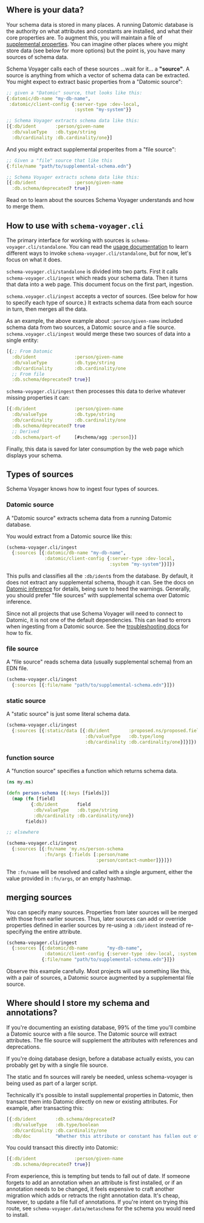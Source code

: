## Where is your data?

Your schema data is stored in many places.
A running Datomic database is the authority on what attributes and constants are installed, and what their core properties are.
To augment this, you will maintain a file of [supplemental properties](/doc/annotation.md).
You can imagine other places where you might store data (see below for more options) but the point is, you have many sources of schema data.

Schema Voyager calls each of these sources ...wait for it... a **"source"**.
A source is anything from which a vector of schema data can be extracted.
You might expect to extract basic properties from a "Datomic source":

```clojure
;; given a "Datomic" source, that looks like this:
{:datomic/db-name "my-db-name",
 :datomic/client-config {:server-type :dev-local,
                         :system "my-system"}}

;; Schema Voyager extracts schema data like this:
[{:db/ident       :person/given-name
  :db/valueType   :db.type/string
  :db/cardinality :db.cardinality/one}]
```

And you might extract supplemental properites from a "file source":

```clojure
;; Given a "file" source that like this
{:file/name "path/to/supplemental-schema.edn"}

;; Schema Voyager extracts schema data like this:
[{:db/ident              :person/given-name
  :db.schema/deprecated? true}]
```

Read on to learn about the sources Schema Voyager understands and how to merge them.

## How to use with `schema-voyager.cli`

The primary interface for working with sources is `schema-voyager.cli/standalone`.
You can read the [usage documentation](/doc/installation-and-usage.md) to learn different ways to invoke `schema-voyager.cli/standalone`, but for now, let's focus on what it does.

`schema-voyager.cli/standalone` is divided into two parts.
First it calls `schema-voyager.cli/ingest` which reads your schema data.
Then it turns that data into a web page.
This document focus on the first part, ingestion.

`schema.voyager.cli/ingest` accepts a vector of sources.
(See below for how to specify each type of source.)
It extracts schema data from each source in turn, then merges all the data.

As an example, the above example about `:person/given-name` included schema data from two sources, a Datomic source and a file source.
`schema.voyager.cli/ingest` would merge these two sources of data into a single entity:

```clojure
[{;; From Datomic
  :db/ident              :person/given-name
  :db/valueType          :db.type/string
  :db/cardinality        :db.cardinality/one
  ;; From file
  :db.schema/deprecated? true}]
```

`schema-voyager.cli/ingest` then processes this data to derive whatever missing properties it can:

```clojure
[{:db/ident              :person/given-name
  :db/valueType          :db.type/string
  :db/cardinality        :db.cardinality/one
  :db.schema/deprecated? true
  ;; Derived
  :db.schema/part-of     [#schema/agg :person]}]
```

Finally, this data is saved for later consumption by the web page which displays your schema.

## Types of sources

Schema Voyager knows how to ingest four types of sources.

### Datomic source

A "Datomic source" extracts schema data from a running Datomic database.

You would extract from a Datomic source like this:
```clojure
(schema-voyager.cli/ingest
  {:sources [{:datomic/db-name "my-db-name",
              :datomic/client-config {:server-type :dev-local,
                                      :system "my-system"}}]})
```

This pulls and classifies all the `:db/ident`s from the database.
By default, it does not extract any supplemental schema, though it can.
See the docs on [Datomic inference](/doc/datomic-inference.md) for details, being sure to heed the warnings.
Generally, you should prefer "file sources" with supplemental schema over Datomic inference.

Since not all projects that use Schema Voyager will need to connect to Datomic, it is not one of the default dependencies.
This can lead to errors when ingesting from a Datomic source.
See the [troubleshooting docs](/doc/troubleshooting.md) for how to fix.

### file source

A "file source" reads schema data (usually supplemental schema) from an EDN file.

```clojure
(schema-voyager.cli/ingest 
  {:sources [{:file/name "path/to/supplemental-schema.edn"}]})
```

### static source

A "static source" is just some literal schema data.

```clojure
(schema-voyager.cli/ingest 
  {:sources [{:static/data [{:db/ident       :proposed.ns/proposed.field
                             :db/valueType   :db.type/long
                             :db/cardinality :db.cardinality/one}]}]})
```
  

### function source

A "function source" specifies a function which returns schema data.

```clojure
(ns my.ns)

(defn person-schema [{:keys [fields]}]
  (map (fn [field]
         {:db/ident       field
          :db/valueType   :db.type/string
          :db/cardinality :db.cardinality/one})
       fields))

;; elsewhere

(schema-voyager.cli/ingest 
  {:sources [{:fn/name 'my.ns/person-schema
              :fn/args {:fields [:person/name
                                 :person/contact-number]}}]})
```

The `:fn/name` will be resolved and called with a single argument, either the value provided in `:fn/args`, or an empty hashmap.

## merging sources

You can specify many sources.
Properties from later sources will be merged with those from earlier sources.
Thus, later sources can add or override properties defined in earlier sources by re-using a `:db/ident` instead of re-specifying the entire attribute.

```clojure
(schema-voyager.cli/ingest 
  {:sources [{:datomic/db-name       "my-db-name",
              :datomic/client-config {:server-type :dev-local, :system "my-system"}}
             {:file/name "path/to/supplemental-schema.edn"}]})
```

Observe this example carefully.
Most projects will use something like this, with a pair of sources, a Datomic source augmented by a supplemental file source.

## Where should I store my schema and annotations?

If you're documenting an existing database, 99% of the time you'll combine a Datomic source with a file source.
The Datomic source will extract attributes.
The file source will supplement the attributes with references and deprecations.

If you're doing database design, before a database actually exists, you can probably get by with a single file source.

The static and fn sources will rarely be needed, unless schema-voyager is being used as part of a larger script.

Technically it's possible to install supplemental properties in Datomic, then transact them into Datomic directly on new or existing attributes.
For example, after transacting this:

```clojure
[{:db/ident       :db.schema/deprecated?
  :db/valueType   :db.type/boolean
  :db/cardinality :db.cardinality/one
  :db/doc         "Whether this attribute or constant has fallen out of use. Often used with :db.schema/see-also, to point to a new way of storing some data."}]
```

You could transact this directly into Datomic:

```clojure
[{:db/ident              :person/given-name
  :db.schema/deprecated? true}]
```

From experience, this is tempting but tends to fall out of date.
If someone forgets to add an annotation when an attribute is first installed, or if an annotation needs to be changed, it feels expensive to craft another migration which adds or retracts the right annotation data.
It's cheap, however, to update a file full of annotations.
If you're intent on trying this route, see `schema-voyager.data/metaschema` for the schema you would need to install.
